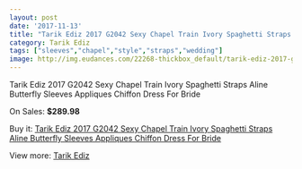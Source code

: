 ```yaml
---
layout: post
date: '2017-11-13'
title: "Tarik Ediz 2017 G2042 Sexy Chapel Train Ivory Spaghetti Straps Aline Butterfly Sleeves Appliques Chiffon Dress For Bride"
category: Tarik Ediz
tags: ["sleeves","chapel","style","straps","wedding"]
image: http://img.eudances.com/22268-thickbox_default/tarik-ediz-2017-g2042-sexy-chapel-train-ivory-spaghetti-straps-aline-butterfly-sleeves-appliques-chiffon-dress-for-bride.jpg
---
```

Tarik Ediz 2017 G2042 Sexy Chapel Train Ivory Spaghetti Straps Aline Butterfly Sleeves Appliques Chiffon Dress For Bride

On Sales: **$289.98**
<a href="https://www.eudances.com/en/tarik-ediz/7117-tarik-ediz-2017-g2042-sexy-chapel-train-ivory-spaghetti-straps-aline-butterfly-sleeves-appliques-chiffon-dress-for-bride.html"><amp-img layout="responsive" width="600" height="600" src="//img.eudances.com/22268-thickbox_default/tarik-ediz-2017-g2042-sexy-chapel-train-ivory-spaghetti-straps-aline-butterfly-sleeves-appliques-chiffon-dress-for-bride.jpg" alt="Tarik Ediz 2017 G2042 Sexy Chapel Train Ivory Spaghetti Straps Aline Butterfly Sleeves Appliques Chiffon Dress For Bride 0" /></a>
<a href="https://www.eudances.com/en/tarik-ediz/7117-tarik-ediz-2017-g2042-sexy-chapel-train-ivory-spaghetti-straps-aline-butterfly-sleeves-appliques-chiffon-dress-for-bride.html"><amp-img layout="responsive" width="600" height="600" src="//img.eudances.com/22270-thickbox_default/tarik-ediz-2017-g2042-sexy-chapel-train-ivory-spaghetti-straps-aline-butterfly-sleeves-appliques-chiffon-dress-for-bride.jpg" alt="Tarik Ediz 2017 G2042 Sexy Chapel Train Ivory Spaghetti Straps Aline Butterfly Sleeves Appliques Chiffon Dress For Bride 1" /></a>
<a href="https://www.eudances.com/en/tarik-ediz/7117-tarik-ediz-2017-g2042-sexy-chapel-train-ivory-spaghetti-straps-aline-butterfly-sleeves-appliques-chiffon-dress-for-bride.html"><amp-img layout="responsive" width="600" height="600" src="//img.eudances.com/22269-thickbox_default/tarik-ediz-2017-g2042-sexy-chapel-train-ivory-spaghetti-straps-aline-butterfly-sleeves-appliques-chiffon-dress-for-bride.jpg" alt="Tarik Ediz 2017 G2042 Sexy Chapel Train Ivory Spaghetti Straps Aline Butterfly Sleeves Appliques Chiffon Dress For Bride 2" /></a>

Buy it: [Tarik Ediz 2017 G2042 Sexy Chapel Train Ivory Spaghetti Straps Aline Butterfly Sleeves Appliques Chiffon Dress For Bride](https://www.eudances.com/en/tarik-ediz/7117-tarik-ediz-2017-g2042-sexy-chapel-train-ivory-spaghetti-straps-aline-butterfly-sleeves-appliques-chiffon-dress-for-bride.html "Tarik Ediz 2017 G2042 Sexy Chapel Train Ivory Spaghetti Straps Aline Butterfly Sleeves Appliques Chiffon Dress For Bride")

View more: [Tarik Ediz](https://www.eudances.com/en/109-tarik-ediz "Tarik Ediz")